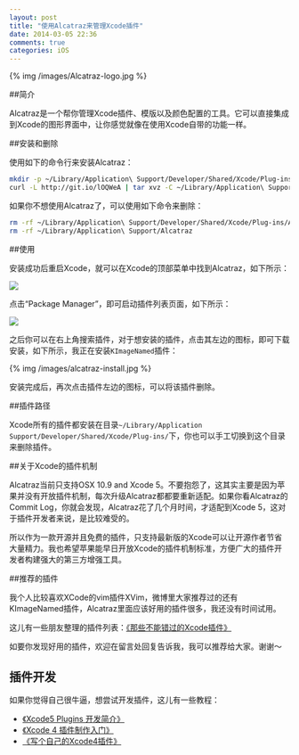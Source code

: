 ```yaml
---
layout: post
title: "使用Alcatraz来管理Xcode插件"
date: 2014-03-05 22:36
comments: true
categories: iOS
---
```


{% img /images/Alcatraz-logo.jpg %}

##简介

Alcatraz是一个帮你管理Xcode插件、模版以及颜色配置的工具。它可以直接集成到Xcode的图形界面中，让你感觉就像在使用Xcode自带的功能一样。

##安装和删除

使用如下的命令行来安装Alcatraz：

``` bash
mkdir -p ~/Library/Application\ Support/Developer/Shared/Xcode/Plug-ins;
curl -L http://git.io/lOQWeA | tar xvz -C ~/Library/Application\ Support/Developer/Shared/Xcode/Plug-ins

```

如果你不想使用Alcatraz了，可以使用如下命令来删除：

``` bash
rm -rf ~/Library/Application\ Support/Developer/Shared/Xcode/Plug-ins/Alcatraz.xcplugin
rm -rf ~/Library/Application\ Support/Alcatraz
```

<!-- more -->

##使用

安装成功后重启Xcode，就可以在Xcode的顶部菜单中找到Alcatraz，如下所示：

![](http://alcatraz.io/images/menu@2x.png)

点击“Package Manager”，即可启动插件列表页面，如下所示：

![](http://alcatraz.io/images/screenshot@2x.png)

之后你可以在右上角搜索插件，对于想安装的插件，点击其左边的图标，即可下载安装，如下所示，我正在安装`KImageNamed`插件：

{% img /images/alcatraz-install.jpg %}

安装完成后，再次点击插件左边的图标，可以将该插件删除。

##插件路径

Xcode所有的插件都安装在目录`~/Library/Application Support/Developer/Shared/Xcode/Plug-ins/`下，你也可以手工切换到这个目录来删除插件。


##关于Xcode的插件机制

Alcatraz当前只支持OSX 10.9 and Xcode 5。不要抱怨了，这其实主要是因为苹果并没有开放插件机制，每次升级Alcatraz都都要重新适配。如果你看Alcatraz的Commit Log，你就会发现，Alcatraz花了几个月时间，才适配到Xcode 5，这对于插件开发者来说，是比较难受的。

所以作为一款开源并且免费的插件，只支持最新版的Xcode可以让开源作者节省大量精力。我也希望苹果能早日开放Xcode的插件机制标准，方便广大的插件开发者构建强大的第三方增强工具。


##推荐的插件

我个人比较喜欢XCode的vim插件XVim，微博里大家推荐过的还有KImageNamed插件，Alcatraz里面应该好用的插件很多，我还没有时间试用。

这儿有一些朋友整理的插件列表：[《那些不能错过的Xcode插件》](http://www.cocoachina.com/applenews/devnews/2013/0918/7022.html)

如要你发现好用的插件，欢迎在留言处回复告诉我，我可以推荐给大家。谢谢～

## 插件开发

如果你觉得自己很牛逼，想尝试开发插件，这儿有一些教程：

 * [《Xcode5 Plugins 开发简介》](http://studentdeng.github.io/blog/2014/02/21/xcode-plugin-fun/)
 * [《Xcode 4 插件制作入门》](http://onevcat.com/2013/02/xcode-plugin/)
 * [《写个自己的Xcode4插件》](http://joeyio.com/ios/2013/07/25/write_xcode4_plugin_of_your_own/)

